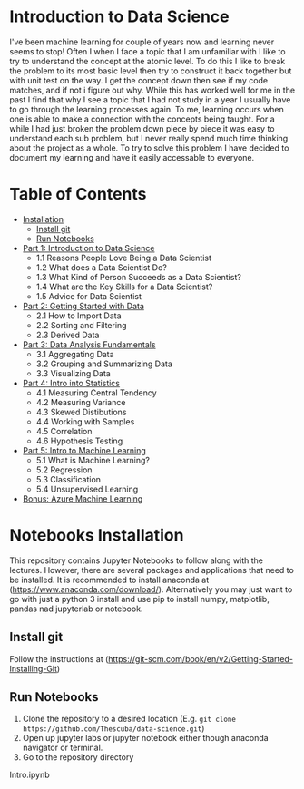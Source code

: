 # Introduction to Data Science
I've been machine learning for couple of years now and learning never seems to stop! Often I when I face a topic that I am unfamiliar with I like to try to understand the concept at the atomic level. To do this I like to break the problem to its most basic level then try to construct it back together but with unit test on the way. I get the concept down then see if my code matches, and if not i figure out why. While this has worked well for me in the past I find that why I see a topic that I had not study in a year I usually have to go through the learning processes again. To me, learning occurs when one is able to make a connection with the concepts being taught. For a while I had just broken the problem down piece by piece it was easy to understand each sub problem, but I never really spend much time thinking about the project as a whole. To try to solve this problem I have decided to document my learning and have it easily accessable to everyone.


Table of Contents
=================

  * [Installation](#notebooks-installation)
    * [Install git](#install-git)
    * [Run Notebooks](#run-notebooks)
  * [Part 1: Introduction to Data Science](Intro.ipynb)
      * 1.1 Reasons People Love Being a Data Scientist
      * 1.2 What does a Data Scientist Do? 
      * 1.3 What Kind of Person Succeeds as a Data Scientist?
      * 1.4 What are the Key Skills for a Data Scientist?
      * 1.5 Advice for Data Scientist
  * [Part 2: Getting Started with Data](Getting-Started.ipynb)
      * 2.1 How to Import Data
      * 2.2 Sorting and Filtering
      * 2.3 Derived Data
  * [Part 3: Data Analysis Fundamentals](Data-Analysis-Fundamentals.ipynb)
      * 3.1 Aggregating Data
      * 3.2 Grouping and Summarizing Data
      * 3.3 Visualizing Data
  * [Part 4: Intro into Statistics](Intro-Stats.ipynb)
      * 4.1 Measuring Central Tendency
      * 4.2 Measuring Variance
      * 4.3 Skewed Distibutions
      * 4.4 Working with Samples
      * 4.5 Correlation
      * 4.6 Hypothesis Testing
  * [Part 5: Intro to Machine Learning](Intro-ML.ipynb)
      * 5.1 What is Machine Learning?
      * 5.2 Regression
      * 5.3 Classification
      * 5.4 Unsupervised Learning
   * [Bonus: Azure Machine Learning](Intro-Azure.ipynb) 



# Notebooks Installation

This repository contains Jupyter Notebooks to follow along with the lectures. However, there are several
packages and applications that need to be installed. It is recommended to install anaconda at (https://www.anaconda.com/download/). Alternatively you may just want to go with just a python 3 install and use pip to install numpy, matplotlib, pandas nad jupyterlab or notebook.

## Install git

Follow the instructions at (https://git-scm.com/book/en/v2/Getting-Started-Installing-Git)


## Run Notebooks


1. Clone the repository to a desired location (E.g. `git clone https://github.com/Thescuba/data-science.git`)
2. Open up jupyter labs or jupyter notebook either though anaconda navigator or terminal. 
3. Go to the repository directory

Intro.ipynb
